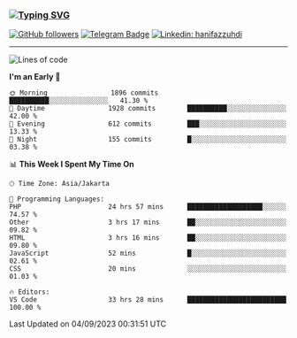 ### [![Typing SVG](https://readme-typing-svg.herokuapp.com?font=lato&size=22&lines=Hi+There+👋)](https://git.io/typing-svg) 

[![GitHub followers](https://img.shields.io/github/followers/hanifazzuhdi?label=Follow&style=social)](https://github.com/hanifazzuhdi/?tab=follow) 
[![Telegram Badge](https://img.shields.io/badge/-hanif0198-blue?style=social&logo=telegram&link=https://www.t.me/hanif0198/)](https://www.t.me/hanif0198/) 
[![Linkedin: hanifazzuhdi](https://img.shields.io/badge/-hanifazzuhdi-blue?style=flat-square&logo=Linkedin&logoColor=white&link=https://www.linkedin.com/in/hanif-az-zuhdi-69688019b/)](https://www.linkedin.com/in/hanif-az-zuhdi-69688019b/) 

<hr/>

<!--START_SECTION:waka-->
![Lines of code](https://img.shields.io/badge/From%20Hello%20World%20I%27ve%20Written-30.3%20million%20lines%20of%20code-blue)

**I'm an Early 🐤** 

```text
🌞 Morning                1896 commits        ██████████░░░░░░░░░░░░░░░   41.30 % 
🌆 Daytime                1928 commits        ██████████░░░░░░░░░░░░░░░   42.00 % 
🌃 Evening                612 commits         ███░░░░░░░░░░░░░░░░░░░░░░   13.33 % 
🌙 Night                  155 commits         █░░░░░░░░░░░░░░░░░░░░░░░░   03.38 % 
```


📊 **This Week I Spent My Time On** 

```text
🕑︎ Time Zone: Asia/Jakarta

💬 Programming Languages: 
PHP                      24 hrs 57 mins      ███████████████████░░░░░░   74.57 % 
Other                    3 hrs 17 mins       ██░░░░░░░░░░░░░░░░░░░░░░░   09.82 % 
HTML                     3 hrs 16 mins       ██░░░░░░░░░░░░░░░░░░░░░░░   09.80 % 
JavaScript               52 mins             █░░░░░░░░░░░░░░░░░░░░░░░░   02.61 % 
CSS                      20 mins             ░░░░░░░░░░░░░░░░░░░░░░░░░   01.03 % 

🔥 Editors: 
VS Code                  33 hrs 28 mins      █████████████████████████   100.00 % 
```


 Last Updated on 04/09/2023 00:31:51 UTC
<!--END_SECTION:waka-->
